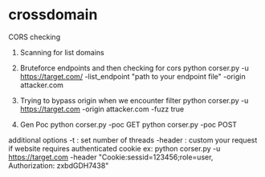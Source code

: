 # crossdomain
CORS checking
1. Scanning for list domains

2. Bruteforce endpoints and then checking for cors
python corser.py -u https://target.com/ -list_endpoint "path to your endpoint file" -origin attacker.com

3. Trying to bypass origin when we encounter filter
python corser.py -u https://target.com -origin attacker.com -fuzz true

4. Gen Poc
python corser.py -poc GET
python corser.py -poc POST

additional options
-t : set number of threads
-header : custom your request if website requires authenticated cookie
ex: python corser.py -u https://target.com -header "Cookie:sessid=123456;role=user, Authorization: zxbdGDH7438"
